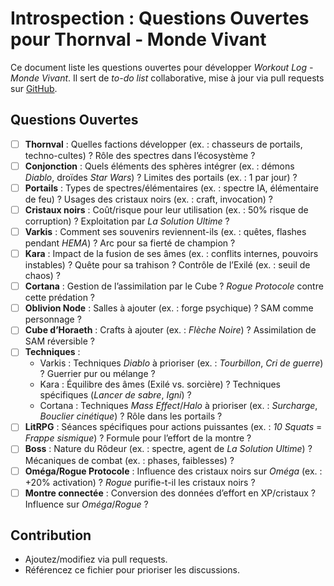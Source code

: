 # Introspection : Questions Ouvertes pour Thornval - Monde Vivant

Ce document liste les questions ouvertes pour développer *Workout Log - Monde Vivant*. Il sert de *to-do list* collaborative, mise à jour via pull requests sur [GitHub](https://github.com/DarkShadowBlood/thornval-litrpg).

## Questions Ouvertes

- [ ] **Thornval** : Quelles factions développer (ex. : chasseurs de portails, techno-cultes) ? Rôle des spectres dans l’écosystème ?
- [ ] **Conjonction** : Quels éléments des sphères intégrer (ex. : démons *Diablo*, droïdes *Star Wars*) ? Limites des portails (ex. : 1 par jour) ?
- [ ] **Portails** : Types de spectres/élémentaires (ex. : spectre IA, élémentaire de feu) ? Usages des cristaux noirs (ex. : craft, invocation) ?
- [ ] **Cristaux noirs** : Coût/risque pour leur utilisation (ex. : 50% risque de corruption) ? Exploitation par *La Solution Ultime* ?
- [ ] **Varkis** : Comment ses souvenirs reviennent-ils (ex. : quêtes, flashes pendant *HEMA*) ? Arc pour sa fierté de champion ?
- [ ] **Kara** : Impact de la fusion de ses âmes (ex. : conflits internes, pouvoirs instables) ? Quête pour sa trahison ? Contrôle de l’Exilé (ex. : seuil de chaos) ?
- [ ] **Cortana** : Gestion de l’assimilation par le Cube ? *Rogue Protocole* contre cette prédation ?
- [ ] **Oblivion Node** : Salles à ajouter (ex. : forge psychique) ? SAM comme personnage ?
- [ ] **Cube d’Horaeth** : Crafts à ajouter (ex. : *Flèche Noire*) ? Assimilation de SAM réversible ?
- [ ] **Techniques** :
  - Varkis : Techniques *Diablo* à prioriser (ex. : *Tourbillon*, *Cri de guerre*) ? Guerrier pur ou mélange ?
  - Kara : Équilibre des âmes (Exilé vs. sorcière) ? Techniques spécifiques (*Lancer de sabre*, *Igni*) ?
  - Cortana : Techniques *Mass Effect*/*Halo* à prioriser (ex. : *Surcharge*, *Bouclier cinétique*) ? Rôle dans les portails ?
- [ ] **LitRPG** : Séances spécifiques pour actions puissantes (ex. : *10 Squats* = *Frappe sismique*) ? Formule pour l’effort de la montre ?
- [ ] **Boss** : Nature du Rôdeur (ex. : spectre, agent de *La Solution Ultime*) ? Mécaniques de combat (ex. : phases, faiblesses) ?
- [ ] **Oméga/Rogue Protocole** : Influence des cristaux noirs sur *Oméga* (ex. : +20% activation) ? *Rogue* purifie-t-il les cristaux noirs ?
- [ ] **Montre connectée** : Conversion des données d’effort en XP/cristaux ? Influence sur *Oméga*/*Rogue* ?

## Contribution

- Ajoutez/modifiez via pull requests.
- Référencez ce fichier pour prioriser les discussions.